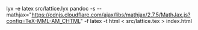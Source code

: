 
lyx -e latex src/lattice.lyx
pandoc -s --mathjax="https://cdnjs.cloudflare.com/ajax/libs/mathjax/2.7.5/MathJax.js?config=TeX-MML-AM_CHTML" -f latex -t html < src/lattice.tex > index.html

